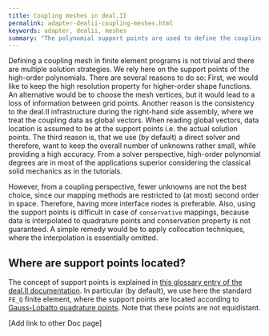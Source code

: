 ```yaml
---
title: Coupling meshes in deal.II
permalink: adapter-dealii-coupling-meshes.html
keywords: adapter, dealii, meshes
summary: "The polynomial support points are used to define the coupling mesh."
---
```


Defining a coupling mesh in finite element programs is not trivial and there are multiple solution strategies. We rely here on the support points of the high-order polynomials. There are several reasons to do so: First, we would like to keep the high resolution property for higher-order shape functions. An alternative would be to choose the mesh vertices, but it would lead to a loss of information between grid points. Another reason is the consistency to the deal.II infrastructure during the right-hand side assembly, where we treat the coupling data as global vectors. When reading global vectors, data location is assumed to be at the support points i.e. the actual solution points. The third reason is, that we use (by default) a direct solver and therefore, want to keep the overall number of unknowns rather small, while providing a high accuracy. From a solver perspective, high-order polynomial degrees are in most of the applications superior considering the classical solid mechanics as in the tutorials.

However, from a coupling perspective, fewer unknowns are not the best choice, since our mapping methods are restricted to (at most) second order in space. Therefore, having more interface nodes is preferable. Also, using the support points is difficult in case of `conservative` mappings, because data is interpolated to quadrature points and conservation property is not guaranteed. A simple remedy would be to apply collocation techniques, where the interpolation is essentially omitted.

## Where are support points located?

The concept of support points is explained in [this glossary entry of the deal.II documentation](https://www.dealii.org/developer/doxygen/deal.II/DEALGlossary.html#GlossSupport). In particular (by default), we use here the standard `FE_Q` finite element, where the support points are located according to [Gauss-Lobatto quadrature points](https://www.dealii.org/developer/doxygen/deal.II/classQGaussLobatto.html). Note that these points are not equidistant. 

[Add link to other Doc page]


